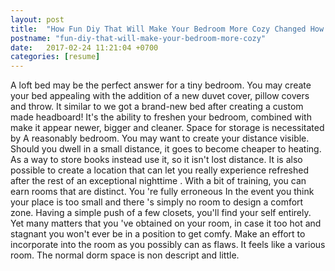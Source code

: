```yaml
---
layout: post
title:  "How Fun Diy That Will Make Your Bedroom More Cozy Changed How We Think About Death"
postname: "fun-diy-that-will-make-your-bedroom-more-cozy"
date:   2017-02-24 11:21:04 +0700
categories: [resume]
---
```

A loft bed may be the perfect answer for a tiny bedroom. You may create your bed appealing with the addition of a new duvet cover, pillow covers and throw. It similar to we got a brand-new bed after creating a custom made headboard! It's the ability to freshen your bedroom, combined with make it appear newer, bigger and cleaner. Space for storage is necessitated by A reasonably bedroom. You may want to create your distance visible. Should you dwell in a small distance, it goes to become cheaper to heating. As a way to store books instead use it, so it isn't lost distance. It is also possible to create a location that can let you really experience refreshed after the rest of an exceptional nighttime . With a bit of training, you can earn rooms that are distinct. You 're fully erroneous In the event you think your place is too small and there 's simply no room to design a comfort zone. Having a simple push of a few closets, you'll find your self entirely. Yet many matters that you 've obtained on your room, in case it too hot and stagnant you won't ever be in a position to get comfy. Make an effort to incorporate into the room as you possibly can as flaws. It feels like a various room. The normal dorm space is non descript and little.
